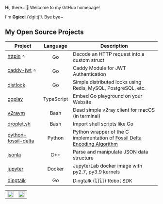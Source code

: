 Hi, there~ 👋 Welcome to my GitHub homepage!

I'm **Ggicci** /ˈdʒiːtʃi/. Bye bye~

## My Open Source Projects

| Project                                                              |  Language  | Description                                                                                                                                         |
| -------------------------------------------------------------------- | :--------: | --------------------------------------------------------------------------------------------------------------------------------------------------- |
| [httpin](https://github.com/ggicci/httpin) ⭐                        |     Go     | Decode an HTTP request into a custom struct                                                                                                         |
| [caddy-jwt](https://github.com/ggicci/caddy-jwt) ⭐                  |     Go     | Caddy Module for JWT Authentication                                                                                                                 |
| [distlock](https://github.com/ggicci/distlock)                       |     Go     | Simple distributed locks using Redis, MySQL, PostgreSQL, etc.                                                                                       |
| [goplay](https://github.com/ggicci/goplay)         | TypeScript | Embed Go playground on your Website                                                                                                         |
| [v2raym](https://github.com/ggicci/v2raym)                           |    Bash    | Dead simple v2ray client for macOS (in terminal)                                                                                                    |
| [droplet.sh](https://github.com/ggicci/droplet.sh)                   |    Bash    | Import shell scripts like Go                                                                                                                        |
| [python-fossil-delta](https://github.com/ggicci/python-fossil-delta) |   Python   | Python wrapper of the C implementation of [Fossil Delta Encoding Algorithm](https://fossil-scm.org/home/doc/trunk/www/delta_encoder_algorithm.wiki) |
| [jsonla](https://github.com/ggicci/jsonla)                           |    C++     | Parse and manipulate JSON data structure                                                                                                            |
| [jupyter](https://github.com/ggicci/jupyter)                         |   Docker   | JupyterLab docker image with py2.7, py3.9 kernels                                                                                                   |
| [dingtalk](https://github.com/ggicci/dingtalk)                       |     Go     | Dingtalk (钉钉) Robot SDK                                                                                                                           |

<table>
<tbody>
  <tr>
    <td>
      <a href="https://github.com/anuraghazra/github-readme-stats">
        <img src="https://github-readme-stats.vercel.app/api?username=ggicci&count_private=true&hide_title=true&hide_border=true" style="width: 100%" />
      </a>
    </td>
    <td>
      <a href="https://github.com/anuraghazra/github-readme-stats">
        <img src="https://github-readme-stats.vercel.app/api/top-langs?username=ggicci&layout=compact&hide_border=true" style="width: 100%" />
      </a>
    </td>
  </tr>
</tbody>
</table>
